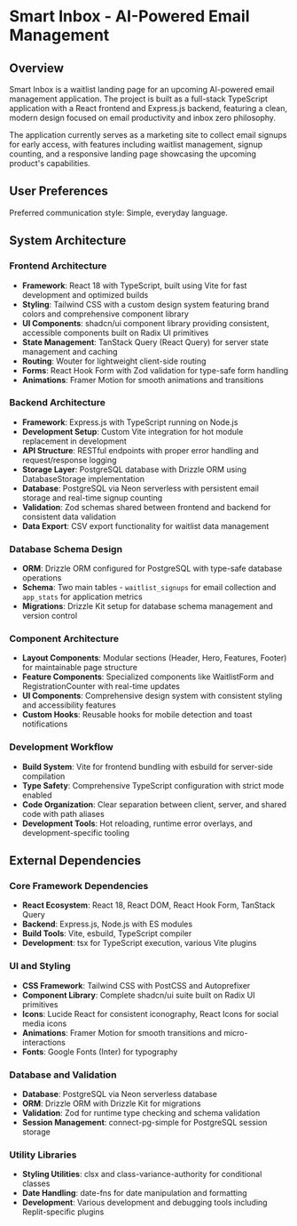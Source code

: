 # Smart Inbox - AI-Powered Email Management

## Overview

Smart Inbox is a waitlist landing page for an upcoming AI-powered email management application. The project is built as a full-stack TypeScript application with a React frontend and Express.js backend, featuring a clean, modern design focused on email productivity and inbox zero philosophy.

The application currently serves as a marketing site to collect email signups for early access, with features including waitlist management, signup counting, and a responsive landing page showcasing the upcoming product's capabilities.

## User Preferences

Preferred communication style: Simple, everyday language.

## System Architecture

### Frontend Architecture
- **Framework**: React 18 with TypeScript, built using Vite for fast development and optimized builds
- **Styling**: Tailwind CSS with a custom design system featuring brand colors and comprehensive component library
- **UI Components**: shadcn/ui component library providing consistent, accessible components built on Radix UI primitives
- **State Management**: TanStack Query (React Query) for server state management and caching
- **Routing**: Wouter for lightweight client-side routing
- **Forms**: React Hook Form with Zod validation for type-safe form handling
- **Animations**: Framer Motion for smooth animations and transitions

### Backend Architecture
- **Framework**: Express.js with TypeScript running on Node.js
- **Development Setup**: Custom Vite integration for hot module replacement in development
- **API Structure**: RESTful endpoints with proper error handling and request/response logging
- **Storage Layer**: PostgreSQL database with Drizzle ORM using DatabaseStorage implementation
- **Database**: PostgreSQL via Neon serverless with persistent email storage and real-time signup counting
- **Validation**: Zod schemas shared between frontend and backend for consistent data validation
- **Data Export**: CSV export functionality for waitlist data management

### Database Schema Design
- **ORM**: Drizzle ORM configured for PostgreSQL with type-safe database operations
- **Schema**: Two main tables - `waitlist_signups` for email collection and `app_stats` for application metrics
- **Migrations**: Drizzle Kit setup for database schema management and version control

### Component Architecture
- **Layout Components**: Modular sections (Header, Hero, Features, Footer) for maintainable page structure  
- **Feature Components**: Specialized components like WaitlistForm and RegistrationCounter with real-time updates
- **UI Components**: Comprehensive design system with consistent styling and accessibility features
- **Custom Hooks**: Reusable hooks for mobile detection and toast notifications

### Development Workflow
- **Build System**: Vite for frontend bundling with esbuild for server-side compilation
- **Type Safety**: Comprehensive TypeScript configuration with strict mode enabled
- **Code Organization**: Clear separation between client, server, and shared code with path aliases
- **Development Tools**: Hot reloading, runtime error overlays, and development-specific tooling

## External Dependencies

### Core Framework Dependencies
- **React Ecosystem**: React 18, React DOM, React Hook Form, TanStack Query
- **Backend**: Express.js, Node.js with ES modules
- **Build Tools**: Vite, esbuild, TypeScript compiler
- **Development**: tsx for TypeScript execution, various Vite plugins

### UI and Styling
- **CSS Framework**: Tailwind CSS with PostCSS and Autoprefixer
- **Component Library**: Complete shadcn/ui suite built on Radix UI primitives
- **Icons**: Lucide React for consistent iconography, React Icons for social media icons
- **Animations**: Framer Motion for smooth transitions and micro-interactions
- **Fonts**: Google Fonts (Inter) for typography

### Database and Validation
- **Database**: PostgreSQL via Neon serverless database
- **ORM**: Drizzle ORM with Drizzle Kit for migrations
- **Validation**: Zod for runtime type checking and schema validation
- **Session Management**: connect-pg-simple for PostgreSQL session storage

### Utility Libraries
- **Styling Utilities**: clsx and class-variance-authority for conditional classes
- **Date Handling**: date-fns for date manipulation and formatting
- **Development**: Various development and debugging tools including Replit-specific plugins